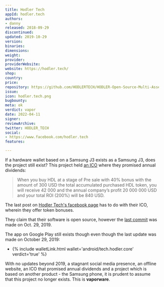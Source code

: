 ```yaml
---
title: Hodler Tech
appId: hodler.tech
authors:
- danny
released: 2018-09-29
discontinued: 
updated: 2019-10-29
version: 
binaries: 
dimensions: 
weight: 
provider: 
providerWebsite: 
website: https://hodler.tech/
shop: 
country: 
price: 
repository: https://github.com/HODLERTECH/HODLER-Open-Source-Multi-Asset-Wallet
issue: 
icon: hodler.tech.png
bugbounty: 
meta: ok
verdict: vapor
date: 2022-04-11
signer: 
reviewArchive: 
twitter: HODLER_TECH
social:
- https://www.facebook.com/hodler.tech
features: 

---
```


If a hardware wallet based on a Samsung J3 exists as a Samsung J3, does the project still exist? This project held [an ICO](https://medium.com/@cryptoyoga/hodler-the-only-ico-with-an-annual-83de9463f26b) where they promised annual dividends:

> When you buy HDL at a stage of Pre sale with 40% bonus with the amount of 300 USD the total accumulated purchased HDL token, you will receive 42 000 and the annual company’s profit 20 000 000 USD and your total ROI (200%) will be 840 USD.

The last post on [Hodler Tech's facebook page](https://www.facebook.com/hodler.tech/posts/1888548787887072) has to do with their ICO, wherein they offer token bonuses.

They claim that their software is open source, however the [last commit](https://github.com/HODLERTECH/HODLER-Open-Source-Multi-Asset-Wallet/commit/a8c54ecfc569d0ee959b6f0e7826c4ee4b5c4848) was made on Oct. 29, 2019.

The app on Google Play still exists though even though the last update was made on October 29, 2019:

- {% include walletLink.html wallet='android/tech.hodler.core' verdict='true' %}

With no updates beyond 2019, a stagnant social media presence, an offline website, an ICO that promised annual dividends and a project which is based on another product - the Samsung phone, it is prudent to assume that this project no longer exists. This is **vaporware**.